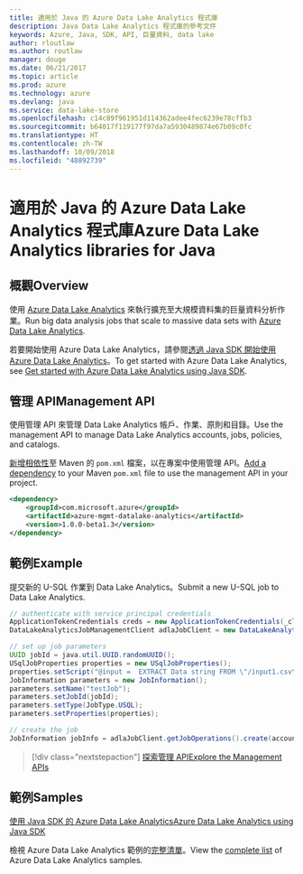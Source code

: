 ```yaml
---
title: 適用於 Java 的 Azure Data Lake Analytics 程式庫
description: Java Data Lake Analytics 程式庫的參考文件
keywords: Azure, Java, SDK, API, 巨量資料, data lake
author: rloutlaw
ms.author: routlaw
manager: douge
ms.date: 06/21/2017
ms.topic: article
ms.prod: azure
ms.technology: azure
ms.devlang: java
ms.service: data-lake-store
ms.openlocfilehash: c14c89f961951d114362adee4fec6239e78cffb3
ms.sourcegitcommit: b64017f119177f97da7a5930489874e67b09c0fc
ms.translationtype: HT
ms.contentlocale: zh-TW
ms.lasthandoff: 10/09/2018
ms.locfileid: "48892739"
---
```

# <a name="azure-data-lake-analytics-libraries-for-java"></a><span data-ttu-id="dcc2f-104">適用於 Java 的 Azure Data Lake Analytics 程式庫</span><span class="sxs-lookup"><span data-stu-id="dcc2f-104">Azure Data Lake Analytics libraries for Java</span></span>

## <a name="overview"></a><span data-ttu-id="dcc2f-105">概觀</span><span class="sxs-lookup"><span data-stu-id="dcc2f-105">Overview</span></span>

<span data-ttu-id="dcc2f-106">使用 [Azure Data Lake Analytics](/azure/data-lake-analytics/data-lake-analytics-overview) 來執行擴充至大規模資料集的巨量資料分析作業。</span><span class="sxs-lookup"><span data-stu-id="dcc2f-106">Run big data analysis jobs that scale to massive data sets with [Azure Data Lake Analytics](/azure/data-lake-analytics/data-lake-analytics-overview).</span></span>

<span data-ttu-id="dcc2f-107">若要開始使用 Azure Data Lake Analytics，請參閱[透過 Java SDK 開始使用 Azure Data Lake Analytics](/azure/data-lake-analytics/data-lake-analytics-get-started-java-sdk)。</span><span class="sxs-lookup"><span data-stu-id="dcc2f-107">To get started with Azure Data Lake Analytics, see [Get started with Azure Data Lake Analytics using Java SDK](/azure/data-lake-analytics/data-lake-analytics-get-started-java-sdk).</span></span>

## <a name="management-api"></a><span data-ttu-id="dcc2f-108">管理 API</span><span class="sxs-lookup"><span data-stu-id="dcc2f-108">Management API</span></span>

<span data-ttu-id="dcc2f-109">使用管理 API 來管理 Data Lake Analytics 帳戶、作業、原則和目錄。</span><span class="sxs-lookup"><span data-stu-id="dcc2f-109">Use the management API to manage Data Lake Analytics accounts, jobs, policies, and catalogs.</span></span>

<span data-ttu-id="dcc2f-110">[新增相依性](https://maven.apache.org/guides/getting-started/index.html#How_do_I_use_external_dependencies)至 Maven 的 `pom.xml` 檔案，以在專案中使用管理 API。</span><span class="sxs-lookup"><span data-stu-id="dcc2f-110">[Add a dependency](https://maven.apache.org/guides/getting-started/index.html#How_do_I_use_external_dependencies) to your Maven `pom.xml` file to use the management API in your project.</span></span>


```XML
<dependency>
    <groupId>com.microsoft.azure</groupId>
    <artifactId>azure-mgmt-datalake-analytics</artifactId>
    <version>1.0.0-beta1.3</version>
</dependency>
```

## <a name="example"></a><span data-ttu-id="dcc2f-111">範例</span><span class="sxs-lookup"><span data-stu-id="dcc2f-111">Example</span></span>

<span data-ttu-id="dcc2f-112">提交新的 U-SQL 作業到 Data Lake Analytics。</span><span class="sxs-lookup"><span data-stu-id="dcc2f-112">Submit a new U-SQL job to Data Lake Analytics.</span></span>

```java
// authenticate with service principal credentials
ApplicationTokenCredentials creds = new ApplicationTokenCredentials(_clientId, _tenantId, _clientSecret, null);
DataLakeAnalyticsJobManagementClient adlaJobClient = new DataLakeAnalyticsJobManagementClientImpl(creds);

// set up job parameters
UUID jobId = java.util.UUID.randomUUID();
USqlJobProperties properties = new USqlJobProperties();
properties.setScript("@input =  EXTRACT Data string FROM \"/input1.csv\" USING Extractors.Csv(); OUTPUT @input TO @\"/output1.csv\" USING Outputters.Csv();");
JobInformation parameters = new JobInformation();
parameters.setName("testJob");
parameters.setJobId(jobId);
parameters.setType(JobType.USQL);
parameters.setProperties(properties);

// create the job
JobInformation jobInfo = adlaJobClient.getJobOperations().create(accountName, jobId, parameters).getBody();

```

> [!div class="nextstepaction"]
> [<span data-ttu-id="dcc2f-113">探索管理 API</span><span class="sxs-lookup"><span data-stu-id="dcc2f-113">Explore the Management APIs</span></span>](/java/api/overview/azure/datalakeanalytics/management)

## <a name="samples"></a><span data-ttu-id="dcc2f-114">範例</span><span class="sxs-lookup"><span data-stu-id="dcc2f-114">Samples</span></span>

<span data-ttu-id="dcc2f-115">[使用 Java SDK 的 Azure Data Lake Analytics][1]</span><span class="sxs-lookup"><span data-stu-id="dcc2f-115">[Azure Data Lake Analytics using Java SDK][1]</span></span> 

[1]: https://docs.microsoft.com/azure/data-lake-analytics/data-lake-analytics-get-started-java-sdk

<span data-ttu-id="dcc2f-116">檢視 Azure Data Lake Analytics 範例的[完整清單](https://azure.microsoft.com/resources/samples/?platform=java&term=analytics)。</span><span class="sxs-lookup"><span data-stu-id="dcc2f-116">View the [complete list](https://azure.microsoft.com/resources/samples/?platform=java&term=analytics) of Azure Data Lake Analytics samples.</span></span>
